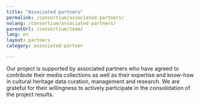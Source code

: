 ```yaml
---
title: "Associated partners"
permalink: /consortium/associated-partners/
nolang: /consortium/associated-partners/
parentUrl: /consortium/team/
lang: en
layout: partners
category: associated-partner

---
```


Our project is supported by associated partners who have agreed to contribute their media collections as well as their expertise and know-how in cultural heritage data curation, management and research. We are grateful for their willingness to actively participate in the consolidation of the project results.
